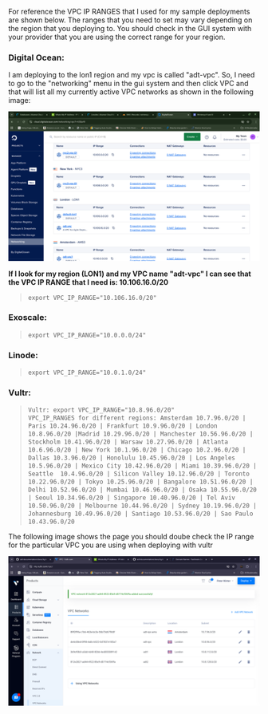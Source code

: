 For reference the VPC IP RANGES that I used for my sample deployments are shown below. 
The ranges that you need to set may vary depending on the region that you deploying to. 
You should check in the GUI system with your provider that you are using the correct range for your region.

### Digital Ocean: 
 
I am deploying to the lon1 region and my vpc is called "adt-vpc". So, I need to go to the "networking" menu in the gui system and then click VPC and that will list all my currently active VPC networks as shown in the following image:

![dovpc](./images/dovpc.png)

**If I look for my region (LON1) and my VPC name "adt-vpc" I can see that the VPC IP RANGE that I need is: 10.106.16.0/20**

>     export VPC_IP_RANGE="10.106.16.0/20"

### Exoscale: 

>     export VPC_IP_RANGE="10.0.0.0/24"

### Linode: 

>     export VPC_IP_RANGE="10.0.1.0/24"

### Vultr:

>     Vultr: export VPC_IP_RANGE="10.8.96.0/20"
>     VPC_IP_RANGES for different regions: Amsterdam 10.7.96.0/20 | Paris 10.24.96.0/20 | Frankfurt 10.9.96.0/20 | London 10.8.96.0/20 |Madrid 10.29.96.0/20 | Manchester 10.56.96.0/20 | Stockholm 10.41.96.0/20 | Warsaw 10.27.96.0/20 | Atlanta 10.6.96.0/20 | New York 10.1.96.0/20 | Chicago 10.2.96.0/20 | Dallas 10.3.96.0/20 | Honolulu 10.45.96.0/20 | Los Angeles 10.5.96.0/20 | Mexico City 10.42.96.0/20 | Miami 10.39.96.0/20 | Seattle  10.4.96.0/20 | Silicon Valley 10.12.96.0/20 | Toronto 10.22.96.0/20 | Tokyo 10.25.96.0/20 | Bangalore 10.51.96.0/20 | Delhi 10.52.96.0/20 | Mumbai 10.46.96.0/20 | Osaka 10.55.96.0/20 | Seoul 10.34.96.0/20 | Singapore 10.40.96.0/20 | Tel Aviv 10.50.96.0/20 | Melbourne 10.44.96.0/20 | Sydney 10.19.96.0/20 | Johannesburg 10.49.96.0/20 | Santiago 10.53.96.0/20 | Sao Paulo  10.43.96.0/20

The following image shows the page you should doube check the IP range for the particular VPC you are using when deploying with vultr

![iprange](./images/iprange.png)
